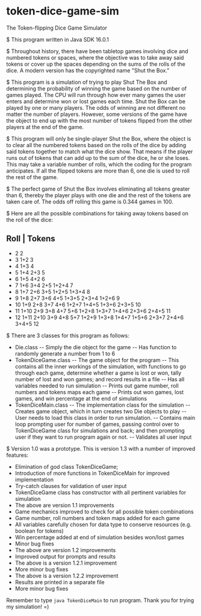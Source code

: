 # token-dice-game-sim
The Token-flipping Dice Game Simulator

$ This program written in Java SDK 16.0.1

$ Throughout history, there have been tabletop games involving dice and numbered tokens or spaces, where the objective was to take away said tokens or cover up the spaces depending on the sums of the rolls of the dice.  A modern version has the copyrighted name "Shut the Box."

$ This program is a simulation of trying to play Shut The Box and determining the probability of winning the game based on the number of games played.  The CPU will run through how ever many games the user enters and determine won or lost games each time.  Shut the Box can be played by one or many players.  The odds of winning are not different no matter the number of players.  However, some versions of the game have the object to end up with the most number of tokens flipped from the other players at the end of the game.

$ This program will only be single-player Shut the Box, where the object is to clear all the numbered tokens based on the rolls of the dice by adding said tokens together to match what the dice show.  That means if the player runs out of tokens that can add up to the sum of the dice, he or she loses.  This may take a variable number of rolls, which the coding for the program anticipates.  If all the flipped tokens are more than 6, one die is used to roll the rest of the game.

$ The perfect game of Shut the Box involves eliminating all tokens greater than 6, thereby the player plays with one die and the rest of the tokens are taken care of.  The odds off rolling this game is 0.344 games in 100.

$ Here are all the possible combinations for taking away tokens based on the roll of the dice:

Roll | Tokens
-------------
- 2	  2
- 3	  1+2 3
- 4	  1+3 4
- 5	  1+4 2+3 5
- 6	  1+5 4+2 6
- 7	  1+6 3+4 2+5 1+2+4 7
- 8	  1+7 2+6 3+5 1+2+5 1+3+4 8
- 9	  1+8 2+7 3+6 4+5 1+3+5 2+3+4 1+2+6 9
- 10	  1+9 2+8 3+7 4+6 1+2+7 1+4+5 1+3+6 2+3+5 10
- 11	  1+10 2+9 3+8 4+7 5+6 1+2+8 1+3+7 1+4+6 2+3+6 2+4+5 11
- 12	  1+11 2+10 3+9 4+8 5+7 1+2+9 1+3+8 1+4+7 1+5+6 2+3+7 2+4+6 3+4+5 12

$ There are 3 classes for this program as follows:

- Die.class
  -- Simply the die object for the game
  -- Has function to randomly generate a number from 1 to 6
- TokenDiceGame.class
  -- The game object for the program
  -- This contains all the inner workings of the simulation, with functions to go through each game, determine whether a game is lost or won, tally number of lost and won games; and record results in a file
  -- Has all variables needed to run simulation
  -- Prints out game number, roll numbers and tokens maps each game
  -- Prints out won games, lost games, and win percentage at the end of simulations
- TokenDiceMain.class
  -- The implementation class for the simulation
  -- Creates game object, which in turn creates two Die objects to play
  -- User needs to load this class in order to run simulation.
  -- Contains main loop prompting user for number of games, passing control over to TokenDiceGame class for simulations and back; and then prompting user if they want to run program again or not.
  -- Validates all user input

$ Version 1.0 was a prototype.  This is version 1.3 with a number of improved features:
- Elimination of god class TokenDiceGame;
- Introduction of more functions in TokenDiceMain for improved implementation
- Try-catch clauses for validation of user input
- TokenDiceGame class has constructor with all pertinent variables for simulation
- The above are version 1.1 improvements
- Game mechanics improved to check for all possible token combinations
- Game number, roll numbers and token maps added for each game
- All variables carefully chosen for data type to conserve resources (e.g. boolean for tokens)
- Win percentage added at end of simulation besides won/lost games
- Minor bug fixes
- The above are version 1.2 improvements
- Improved output for prompts and results
- The above is a version 1.2.1 improvement
- More minor bug fixes
- The above is a version 1.2.2 improvement
- Results are printed in a separate file
- More minor bug fixes

Remember to type `java TokenDiceMain` to run program.  Thank you for trying my simulation! =)
